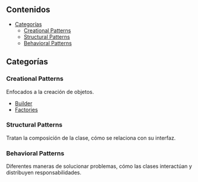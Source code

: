 ## Contenidos

- [Categorías](#categorías)
  - [Creational Patterns](#creational-patterns)
  - [Structural Patterns](#structural-patterns)
  - [Behavioral Patterns](#behavioral-patterns)

## Categorías

### Creational Patterns

Enfocados a la creación de objetos.

- [Builder](creational/builder.md)
- [Factories](creational/factories/factories.md)

### Structural Patterns

Tratan la composición de la clase, cómo se relaciona con su interfaz.

### Behavioral Patterns

Diferentes maneras de solucionar problemas, cómo las clases interactúan y distribuyen responsabilidades.
